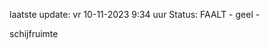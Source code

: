laatste update: 
vr 10-11-2023  9:34   uur 
Status: FAALT - geel - 
<div class="service Y">schijfruimte</div>